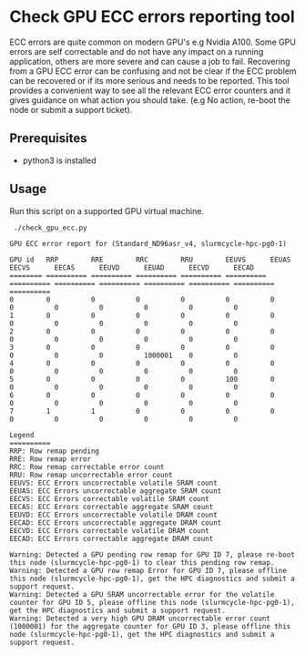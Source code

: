 # Check GPU ECC errors reporting tool

ECC errors are quite common on modern GPU's e.g Nvidia A100. Some GPU errors are self correctable and do not have any impact on a running application, others are more severe and can cause a job to fail. Recovering from a GPU ECC error can be confusing and not be clear if the ECC problem can be recovered or if its more serious and needs to be reported. This tool provides a convenient way to see all the relevant ECC error counters and it gives guidance on what action you should take. (e.g No action, re-boot the node or submit a support ticket). 

## Prerequisites

- python3 is installed

## Usage
Run this script on a supported GPU virtual machine.
```
 ./check_gpu_ecc.py

GPU ECC error report for (Standard_ND96asr_v4, slurmcycle-hpc-pg0-1)

GPU id   RRP        RRE        RRC        RRU        EEUVS      EEUAS      EECVS      EECAS      EEUVD      EEUAD      EECVD      EECAD
======== ========== ========== ========== ========== ========== ========== ========== ========== ========== ========== ========== ==========
0        0          0          0          0          0          0          0          0          0          0          0          0
1        0          0          0          0          0          0          0          0          0          0          0          0
2        0          0          0          0          0          0          0          0          0          0          0          0
3        0          0          0          0          0          0          0          0          0          1000001    0          0
4        0          0          0          0          0          0          0          0          0          0          0          0
5        0          0          0          0          100        0          0          0          0          0          0          0
6        0          0          0          0          0          0          0          0          0          0          0          0
7        1          1          0          0          0          0          0          0          0          0          0          0

Legend
==========
RRP: Row remap pending
RRE: Row remap error
RRC: Row remap correctable error count
RRU: Row remap uncorrectable error count
EEUVS: ECC Errors uncorrectable volatile SRAM count
EEUAS: ECC Errors uncorrectable aggregate SRAM count
EECVS: ECC Errors correctable volatile SRAM count
EECAS: ECC Errors correctable aggregate SRAM count
EEUVD: ECC Errors uncorrectable volatile DRAM count
EECAD: ECC Errors uncorrectable aggregate DRAM count
EECVD: ECC Errors correctable volatile DRAM count
EECAD: ECC Errors correctable aggregate DRAM count

Warning: Detected a GPU pending row remap for GPU ID 7, please re-boot this node (slurmcycle-hpc-pg0-1) to clear this pending row remap.
Warning: Detected a GPU row remap Error for GPU ID 7, please offline this node (slurmcycle-hpc-pg0-1), get the HPC diagnostics and submit a support request.
Warning: Detected a GPU SRAM uncorrectable error for the volatile counter for GPU ID 5, please offline this node (slurmcycle-hpc-pg0-1), get the HPC diagnostics and submit a support request.
Warning: Detected a very high GPU DRAM uncorrectable error count (1000001) for the aggregate counter for GPU ID 3, please offline this node (slurmcycle-hpc-pg0-1), get the HPC diagnostics and submit a support request. 
```
